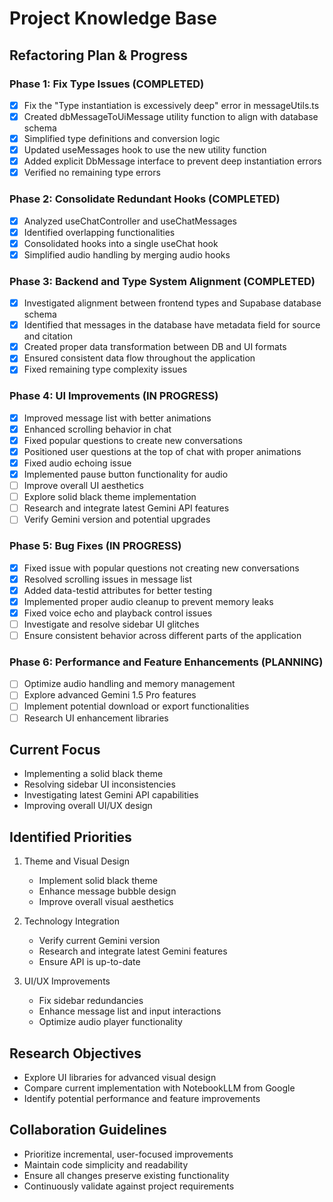 
# Project Knowledge Base

## Refactoring Plan & Progress

### Phase 1: Fix Type Issues (COMPLETED)
- [x] Fix the "Type instantiation is excessively deep" error in messageUtils.ts
- [x] Created dbMessageToUiMessage utility function to align with database schema
- [x] Simplified type definitions and conversion logic
- [x] Updated useMessages hook to use the new utility function
- [x] Added explicit DbMessage interface to prevent deep instantiation errors
- [x] Verified no remaining type errors

### Phase 2: Consolidate Redundant Hooks (COMPLETED)
- [x] Analyzed useChatController and useChatMessages
- [x] Identified overlapping functionalities
- [x] Consolidated hooks into a single useChat hook
- [x] Simplified audio handling by merging audio hooks

### Phase 3: Backend and Type System Alignment (COMPLETED)
- [x] Investigated alignment between frontend types and Supabase database schema
- [x] Identified that messages in the database have metadata field for source and citation
- [x] Created proper data transformation between DB and UI formats
- [x] Ensured consistent data flow throughout the application
- [x] Fixed remaining type complexity issues

### Phase 4: UI Improvements (IN PROGRESS)
- [x] Improved message list with better animations
- [x] Enhanced scrolling behavior in chat
- [x] Fixed popular questions to create new conversations
- [x] Positioned user questions at the top of chat with proper animations
- [x] Fixed audio echoing issue
- [x] Implemented pause button functionality for audio
- [ ] Improve overall UI aesthetics
- [ ] Explore solid black theme implementation
- [ ] Research and integrate latest Gemini API features
- [ ] Verify Gemini version and potential upgrades

### Phase 5: Bug Fixes (IN PROGRESS)
- [x] Fixed issue with popular questions not creating new conversations
- [x] Resolved scrolling issues in message list
- [x] Added data-testid attributes for better testing
- [x] Implemented proper audio cleanup to prevent memory leaks
- [x] Fixed voice echo and playback control issues
- [ ] Investigate and resolve sidebar UI glitches
- [ ] Ensure consistent behavior across different parts of the application

### Phase 6: Performance and Feature Enhancements (PLANNING)
- [ ] Optimize audio handling and memory management
- [ ] Explore advanced Gemini 1.5 Pro features
- [ ] Implement potential download or export functionalities
- [ ] Research UI enhancement libraries

## Current Focus
- Implementing a solid black theme
- Resolving sidebar UI inconsistencies
- Investigating latest Gemini API capabilities
- Improving overall UI/UX design

## Identified Priorities
1. Theme and Visual Design
   - Implement solid black theme
   - Enhance message bubble design
   - Improve overall visual aesthetics

2. Technology Integration
   - Verify current Gemini version
   - Research and integrate latest Gemini features
   - Ensure API is up-to-date

3. UI/UX Improvements
   - Fix sidebar redundancies
   - Enhance message list and input interactions
   - Optimize audio player functionality

## Research Objectives
- Explore UI libraries for advanced visual design
- Compare current implementation with NotebookLLM from Google
- Identify potential performance and feature improvements

## Collaboration Guidelines
- Prioritize incremental, user-focused improvements
- Maintain code simplicity and readability
- Ensure all changes preserve existing functionality
- Continuously validate against project requirements
